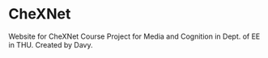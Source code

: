 # CheXNet
Website for CheXNet
Course Project for Media and Cognition in Dept. of EE in THU.
Created by Davy.
